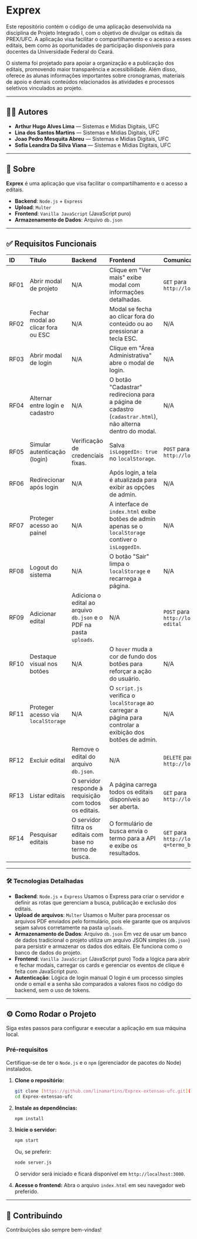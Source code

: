 # Exprex

Este repositório contém o código de uma aplicação desenvolvida na disciplina de Projeto Integrado I, com o objetivo de divulgar os editais da PREX/UFC. A aplicação visa facilitar o compartilhamento e o acesso a esses editais, bem como às oportunidades de participação disponíveis para docentes da Universidade Federal do Ceará.

O sistema foi projetado para apoiar a organização e a publicação dos editais, promovendo maior transparência e acessibilidade. Além disso, oferece às alunas informações importantes sobre cronogramas, materiais de apoio e demais conteúdos relacionados às atividades e processos seletivos vinculados ao projeto.

---

## 👩‍💻 Autores

- **Arthur Hugo Alves Lima** — Sistemas e Mídias Digitais, UFC
- **Lina dos Santos Martins** — Sistemas e Mídias Digitais, UFC
- **Joao Pedro Mesquita Abreu** — Sistemas e Mídias Digitais, UFC
- **Sofia Leandra Da Silva Viana** — Sistemas e Mídias Digitais, UFC

---

## 🚀 Sobre

**Exprex** é uma aplicação que visa facilitar o compartilhamento e o acesso a editais.

- **Backend**: `Node.js` + `Express`
- **Upload**: `Multer`
- **Frontend**: `Vanilla JavaScript` (JavaScript puro)
- **Armazenamento de Dados**: Arquivo `db.json`

---

## ✅ Requisitos Funcionais

| ID   | Título                               | Backend                                                            | Frontend                                                                                                    | Comunicação (API)                             | Prioridade |
| :--- | :----------------------------------- | :----------------------------------------------------------------- | :---------------------------------------------------------------------------------------------------------- | :-------------------------------------------- | :--------- |
| RF01 | Abrir modal de projeto               | N/A                                                                | Clique em "Ver mais" exibe modal com informações detalhadas.                                                | `GET` para `http://localhost:3000/editais/:id`| Alta       |
| RF02 | Fechar modal ao clicar fora ou ESC   | N/A                                                                | Modal se fecha ao clicar fora do conteúdo ou ao pressionar a tecla ESC.                                     | N/A                                           | Alta       |
| RF03 | Abrir modal de login                 | N/A                                                                | Clique em "Área Administrativa" abre o modal de login.                                                      | N/A                                           | Alta       |
| RF04 | Alternar entre login e cadastro      | N/A                                                                | O botão "Cadastrar" redireciona para a página de cadastro (`cadastrar.html`), não alterna dentro do modal.   | N/A                                           | Média      |
| RF05 | Simular autenticação (login)         | Verificação de credenciais fixas.                                  | Salva `isLoggedIn: true` no `localStorage`.                                                                 | `POST` para `http://localhost:3000/admin/login`| Alta       |
| RF06 | Redirecionar após login              | N/A                                                                | Após login, a tela é atualizada para exibir as opções de admin.                                             | N/A                                           | Alta       |
| RF07 | Proteger acesso ao painel            | N/A                                                                | A interface de `index.html` exibe botões de admin apenas se o `localStorage` contiver o `isLoggedIn`.       | N/A                                           | Alta       |
| RF08 | Logout do sistema                    | N/A                                                                | O botão "Sair" limpa o `localStorage` e recarrega a página.                                                 | N/A                                           | Alta       |
| RF09 | Adicionar edital                     | Adiciona o edital ao arquivo `db.json` e o PDF na pasta `uploads`. | N/A                                                                                                         | `POST` para `http://localhost:3000/publicar-edital`| Alta       |
| RF10 | Destaque visual nos botões           | N/A                                                                | O `hover` muda a cor de fundo dos botões para reforçar a ação do usuário.                                   | N/A                                           | Média      |
| RF11 | Proteger acesso via `localStorage`   | N/A                                                                | O `script.js` verifica o `localStorage` ao carregar a página para controlar a exibição dos botões de admin. | N/A                                           | Alta       |
| RF12 | Excluir edital                       | Remove o edital do arquivo `db.json`.                              | N/A                                                                                                         | `DELETE` para `http://localhost:3000/editais/:id`| Alta       |
| RF13 | Listar editais                       | O servidor responde à requisição com todos os editais.             | A página carrega todos os editais disponíveis ao ser aberta.                                                | `GET` para `http://localhost:3000/editais`    | Alta       |
| RF14 | Pesquisar editais                    | O servidor filtra os editais com base no termo de busca.           | O formulário de busca envia o termo para a API e exibe os resultados.                                       | `GET` para `http://localhost:3000/editais?q=termo_busca`| Média      |

---

### 🛠 Tecnologias Detalhadas

- **Backend**: `Node.js` + `Express`
Usamos o Express para criar o servidor e definir as rotas que gerenciam a busca, publicação e exclusão dos editais.
- **Upload de arquivos**: `Multer`
Usamos o Multer para processar os arquivos PDF enviados pelo formulário, pois ele garante que os arquivos sejam salvos corretamente na pasta `uploads`.
- **Armazenamento de Dados**: Arquivo `db.json`
Em vez de usar um banco de dados tradicional o projeto utiliza um arquivo JSON simples (`db.json`) para persistir e armazenar os dados dos editais. Ele funciona como o banco de dados do projeto.
- **Frontend**: `Vanilla JavaScript` (JavaScript puro)
Toda a lógica para abrir e fechar modais, carregar os cards e gerenciar os eventos de clique é feita com JavaScript puro.
- **Autenticação**: Lógica de login manual
 O login é um processo simples onde o email e a senha são comparados a valores fixos no código do backend, sem o uso de tokens.

---

## ⚙️ Como Rodar o Projeto

Siga estes passos para configurar e executar a aplicação em sua máquina local.

### Pré-requisitos

Certifique-se de ter o `Node.js` e o `npm` (gerenciador de pacotes do Node) instalados.

1.  **Clone o repositório:**
    ```bash
    git clone [https://github.com/linamartins/Exprex-extensao-ufc.git](https://github.com/linamartins/Exprex-extensao-ufc.git)
    cd Exprex-extensao-ufc
    ```
2.  **Instale as dependências:**
    ```bash
    npm install
    ```
3.  **Inicie o servidor:**
    ```bash
    npm start
    ```
    Ou, se preferir:
    ```bash
    node server.js
    ```
    O servidor será iniciado e ficará disponível em `http://localhost:3000`.

4.  **Acesse o frontend:**
    Abra o arquivo `index.html` em seu navegador web preferido.

---

## 🤝 Contribuindo

Contribuições são sempre bem-vindas!
